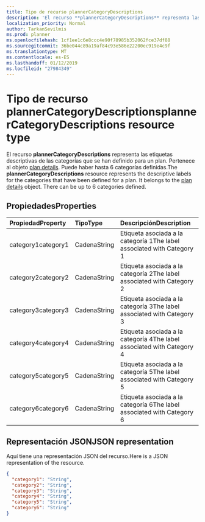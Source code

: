 ```yaml
---
title: Tipo de recurso plannerCategoryDescriptions
description: 'El recurso **plannerCategoryDescriptions** representa las etiquetas descriptivas de las categorías que se han definido para un plan. Pertenece al objeto plan details. Puede haber hasta 6 categorías definidas. '
localization_priority: Normal
author: TarkanSevilmis
ms.prod: planner
ms.openlocfilehash: 1cf1ee1c6e8ccc4e90f78985b352062fce37df88
ms.sourcegitcommit: 36be044c89a19af84c93e586e22200ec919e4c9f
ms.translationtype: MT
ms.contentlocale: es-ES
ms.lasthandoff: 01/12/2019
ms.locfileid: "27984349"
---
```

# <a name="plannercategorydescriptions-resource-type"></a><span data-ttu-id="6b85c-105">Tipo de recurso plannerCategoryDescriptions</span><span class="sxs-lookup"><span data-stu-id="6b85c-105">plannerCategoryDescriptions resource type</span></span>

<span data-ttu-id="6b85c-p102">El recurso **plannerCategoryDescriptions** representa las etiquetas descriptivas de las categorías que se han definido para un plan. Pertenece al objeto [plan details](plannerplandetails.md). Puede haber hasta 6 categorías definidas.</span><span class="sxs-lookup"><span data-stu-id="6b85c-p102">The **plannerCategoryDescriptions** resource represents the descriptive labels for the categories that have been defined for a plan. It belongs to the [plan details](plannerplandetails.md) object. There can be up to 6 categories defined.</span></span> 


## <a name="properties"></a><span data-ttu-id="6b85c-109">Propiedades</span><span class="sxs-lookup"><span data-stu-id="6b85c-109">Properties</span></span>
| <span data-ttu-id="6b85c-110">Propiedad</span><span class="sxs-lookup"><span data-stu-id="6b85c-110">Property</span></span>     | <span data-ttu-id="6b85c-111">Tipo</span><span class="sxs-lookup"><span data-stu-id="6b85c-111">Type</span></span>   |<span data-ttu-id="6b85c-112">Descripción</span><span class="sxs-lookup"><span data-stu-id="6b85c-112">Description</span></span>|
|:---------------|:--------|:----------|
|<span data-ttu-id="6b85c-113">category1</span><span class="sxs-lookup"><span data-stu-id="6b85c-113">category1</span></span>|<span data-ttu-id="6b85c-114">Cadena</span><span class="sxs-lookup"><span data-stu-id="6b85c-114">String</span></span>|<span data-ttu-id="6b85c-115">Etiqueta asociada a la categoría 1</span><span class="sxs-lookup"><span data-stu-id="6b85c-115">The label associated with Category 1</span></span>|
|<span data-ttu-id="6b85c-116">category2</span><span class="sxs-lookup"><span data-stu-id="6b85c-116">category2</span></span>|<span data-ttu-id="6b85c-117">Cadena</span><span class="sxs-lookup"><span data-stu-id="6b85c-117">String</span></span>|<span data-ttu-id="6b85c-118">Etiqueta asociada a la categoría 2</span><span class="sxs-lookup"><span data-stu-id="6b85c-118">The label associated with Category 2</span></span>|
|<span data-ttu-id="6b85c-119">category3</span><span class="sxs-lookup"><span data-stu-id="6b85c-119">category3</span></span>|<span data-ttu-id="6b85c-120">Cadena</span><span class="sxs-lookup"><span data-stu-id="6b85c-120">String</span></span>|<span data-ttu-id="6b85c-121">Etiqueta asociada a la categoría 3</span><span class="sxs-lookup"><span data-stu-id="6b85c-121">The label associated with Category 3</span></span>|
|<span data-ttu-id="6b85c-122">category4</span><span class="sxs-lookup"><span data-stu-id="6b85c-122">category4</span></span>|<span data-ttu-id="6b85c-123">Cadena</span><span class="sxs-lookup"><span data-stu-id="6b85c-123">String</span></span>|<span data-ttu-id="6b85c-124">Etiqueta asociada a la categoría 4</span><span class="sxs-lookup"><span data-stu-id="6b85c-124">The label associated with Category 4</span></span>|
|<span data-ttu-id="6b85c-125">category5</span><span class="sxs-lookup"><span data-stu-id="6b85c-125">category5</span></span>|<span data-ttu-id="6b85c-126">Cadena</span><span class="sxs-lookup"><span data-stu-id="6b85c-126">String</span></span>|<span data-ttu-id="6b85c-127">Etiqueta asociada a la categoría 5</span><span class="sxs-lookup"><span data-stu-id="6b85c-127">The label associated with Category 5</span></span>|
|<span data-ttu-id="6b85c-128">category6</span><span class="sxs-lookup"><span data-stu-id="6b85c-128">category6</span></span>|<span data-ttu-id="6b85c-129">Cadena</span><span class="sxs-lookup"><span data-stu-id="6b85c-129">String</span></span>|<span data-ttu-id="6b85c-130">Etiqueta asociada a la categoría 6</span><span class="sxs-lookup"><span data-stu-id="6b85c-130">The label associated with Category 6</span></span>|

## <a name="json-representation"></a><span data-ttu-id="6b85c-131">Representación JSON</span><span class="sxs-lookup"><span data-stu-id="6b85c-131">JSON representation</span></span>
<span data-ttu-id="6b85c-132">Aquí tiene una representación JSON del recurso.</span><span class="sxs-lookup"><span data-stu-id="6b85c-132">Here is a JSON representation of the resource.</span></span>

<!-- {
  "blockType": "resource",
  "optionalProperties": [

  ],
  "@odata.type": "microsoft.graph.plannerCategoryDescriptions"
}-->

```json
{
  "category1": "String",
  "category2": "String",
  "category3": "String",
  "category4": "String",
  "category5": "String",
  "category6": "String"
}

```

<!-- uuid: 8fcb5dbc-d5aa-4681-8e31-b001d5168d79
2015-10-25 14:57:30 UTC -->
<!-- {
  "type": "#page.annotation",
  "description": "plannerCategoryDescriptions resource",
  "keywords": "",
  "section": "documentation",
  "tocPath": ""
}-->
